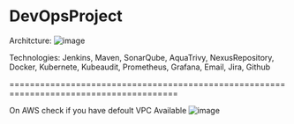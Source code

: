 # DevOpsProject
Architcture: 
![image](https://github.com/jeti20/DevOpsProject/assets/61649661/5b4c0690-6251-4d87-9ca6-712c2087c049)

Technologies: Jenkins, Maven, SonarQube, AquaTrivy, NexusRepository, Docker, Kubernete, Kubeaudit, Prometheus, Grafana, Email, Jira, Github

=======================================================================================

 On AWS check if you have defoult VPC Available
 ![image](https://github.com/jeti20/DevOpsProject/assets/61649661/a0459836-fe59-4756-b932-e31a11e5dd4b)
